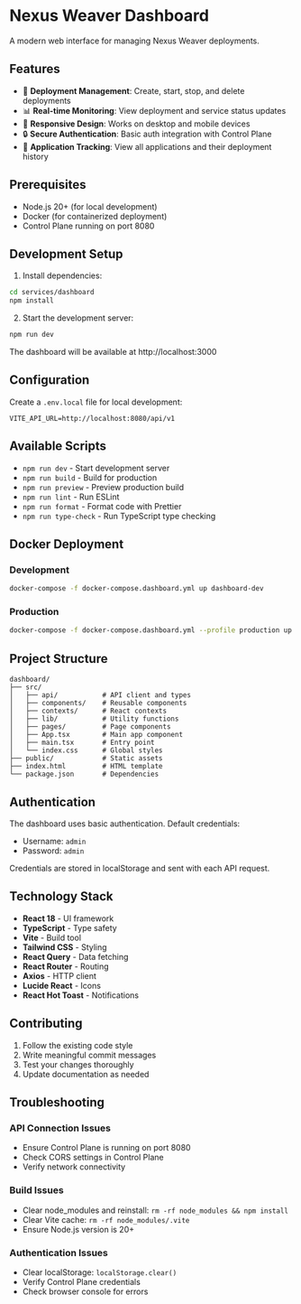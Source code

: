 # Nexus Weaver Dashboard

A modern web interface for managing Nexus Weaver deployments.

## Features

- 🚀 **Deployment Management**: Create, start, stop, and delete deployments
- 📊 **Real-time Monitoring**: View deployment and service status updates
- 📱 **Responsive Design**: Works on desktop and mobile devices
- 🔒 **Secure Authentication**: Basic auth integration with Control Plane
- 📝 **Application Tracking**: View all applications and their deployment history

## Prerequisites

- Node.js 20+ (for local development)
- Docker (for containerized deployment)
- Control Plane running on port 8080

## Development Setup

1. Install dependencies:
```bash
cd services/dashboard
npm install
```

2. Start the development server:
```bash
npm run dev
```

The dashboard will be available at http://localhost:3000

## Configuration

Create a `.env.local` file for local development:
```env
VITE_API_URL=http://localhost:8080/api/v1
```

## Available Scripts

- `npm run dev` - Start development server
- `npm run build` - Build for production
- `npm run preview` - Preview production build
- `npm run lint` - Run ESLint
- `npm run format` - Format code with Prettier
- `npm run type-check` - Run TypeScript type checking

## Docker Deployment

### Development
```bash
docker-compose -f docker-compose.dashboard.yml up dashboard-dev
```

### Production
```bash
docker-compose -f docker-compose.dashboard.yml --profile production up dashboard
```

## Project Structure

```
dashboard/
├── src/
│   ├── api/           # API client and types
│   ├── components/    # Reusable components
│   ├── contexts/      # React contexts
│   ├── lib/           # Utility functions
│   ├── pages/         # Page components
│   ├── App.tsx        # Main app component
│   ├── main.tsx       # Entry point
│   └── index.css      # Global styles
├── public/            # Static assets
├── index.html         # HTML template
└── package.json       # Dependencies
```

## Authentication

The dashboard uses basic authentication. Default credentials:
- Username: `admin`
- Password: `admin`

Credentials are stored in localStorage and sent with each API request.

## Technology Stack

- **React 18** - UI framework
- **TypeScript** - Type safety
- **Vite** - Build tool
- **Tailwind CSS** - Styling
- **React Query** - Data fetching
- **React Router** - Routing
- **Axios** - HTTP client
- **Lucide React** - Icons
- **React Hot Toast** - Notifications

## Contributing

1. Follow the existing code style
2. Write meaningful commit messages
3. Test your changes thoroughly
4. Update documentation as needed

## Troubleshooting

### API Connection Issues
- Ensure Control Plane is running on port 8080
- Check CORS settings in Control Plane
- Verify network connectivity

### Build Issues
- Clear node_modules and reinstall: `rm -rf node_modules && npm install`
- Clear Vite cache: `rm -rf node_modules/.vite`
- Ensure Node.js version is 20+

### Authentication Issues
- Clear localStorage: `localStorage.clear()`
- Verify Control Plane credentials
- Check browser console for errors